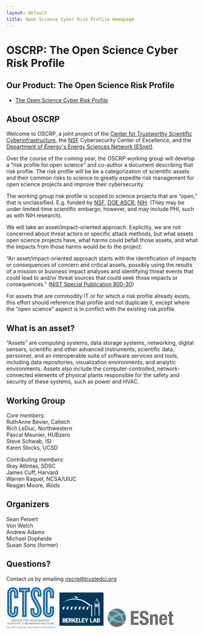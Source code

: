 ```yaml
---
layout: default
title: Open Science Cyber Risk Profile Homepage
---
```


# OSCRP: The Open Science Cyber Risk Profile

## Our Product: The Open Science Risk Profile

* [The Open Science Cyber Risk Profile](OSCRP.html)

## About OSCRP

Welcome to OSCRP, a joint project of the [Center for Trustworthy Scientific Cyberinfrastructure](http://trustedci.org), the [NSF](http://nsf.gov) Cybersecurity Center of Excellence, and the [Department of Energy's Energy Sciences Network (ESnet)](https://www.es.net/).

Over the course of the coming year, the OSCRP working group will develop a “risk profile for open science” and co-author a document describing that risk profile. The risk profile will be be a categorization of scientific assets and their common risks to science to greatly expedite risk management for open science projects and improve their cybersecurity.

The working group risk profile is scoped to science projects that are “open,” that is unclassified. E.g. funded by [NSF](http://nsf.gov), [DOE ASCR](http://science.energy.gov/ascr), [NIH](http://www.nih.gov).  (They may be under limited-time scientific embargo, however, and may include PHI, such as with NIH research).

We will take an asset/impact-oriented approach.  Explicitly, we are not concerned about threat actors or specific attack methods, but what assets open science projects have, what harms could befall those assets, and what the impacts from those harms would be to the project.

“An asset/impact-oriented approach starts with the identification of impacts or consequences of concern and critical assets, possibly using the results of a mission or business impact analyses and identifying threat events that could lead to and/or threat sources that could seek those impacts or consequences.” ([NIST Special Publication 800-30](http://nvlpubs.nist.gov/nistpubs/Legacy/SP/nistspecialpublication800-30r1.pdf))

For assets that are commodity IT or for which a risk profile already exists, this effort should reference that profile and not duplicate it, except where the “open science” aspect is in conflict with the existing risk profile.

## What is an asset?

“Assets” are computing systems, data storage systems, networking, digital sensors, scientific and other advanced instruments, scientific data, personnel, and an interoperable suite of software services and tools, including data repositories, visualization environments, and analytic environments. Assets also include the computer-controlled, network-connected elements of physical plants responsible for the safety and security of these systems, such as power and HVAC.

## Working Group

*Core members:*  
RuthAnne Bevier, Caltech  
Rich LeDuc, Northwestern  
Pascal Meunier, HUBzero  
Steve Schwab, ISI   
Karen Stocks, UCSD  

*Contributing members:*  
Ilkay Atlintas, SDSC  
James Cuff, Harvard  
Warren Raquel, NCSA/UIUC  
Reagan Moore, iRods  

## Organizers
Sean Peisert  
Von Welch  
Andrew Adams  
Michael Dopheide  
Susan Sons (former)

## Questions?

Contact us by emailing [oscrp@trustedci.org](mailto:oscrp@trustedci.org)

![CTSC Logo](images/CTSC.jpg) ![LBNL Logo](images/Berkeley_Lab_Logo_Small.png) ![ESnet Logo](images/esnet-logo.png)
